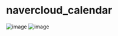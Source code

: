 # navercloud_calendar
![image](https://github.com/sudaltokki/NAVER-Cloud-Calendar/assets/86659995/f0166fdc-7dbb-4c19-a770-7eb6b98ab1d2)
![image](https://github.com/sudaltokki/NAVER-Cloud-Calendar/assets/86659995/57294e20-b8b7-43aa-bc43-5cb816ecc16e)
